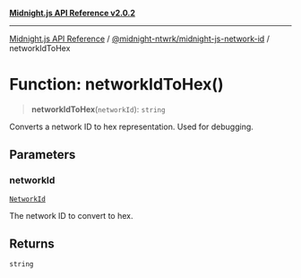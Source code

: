 [**Midnight.js API Reference v2.0.2**](../../../README.md)

***

[Midnight.js API Reference](../../../packages.md) / [@midnight-ntwrk/midnight-js-network-id](../README.md) / networkIdToHex

# Function: networkIdToHex()

> **networkIdToHex**(`networkId`): `string`

Converts a network ID to hex representation. Used for debugging.

## Parameters

### networkId

[`NetworkId`](../enumerations/NetworkId.md)

The network ID to convert to hex.

## Returns

`string`
